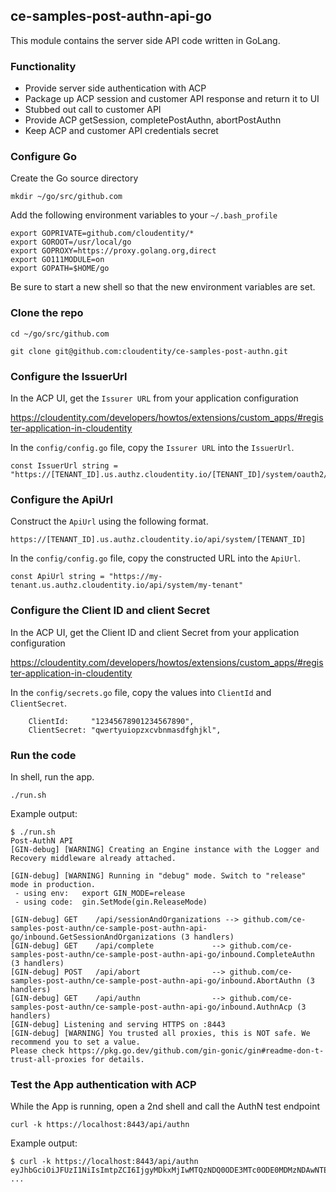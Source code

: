 ## ce-samples-post-authn-api-go

This module contains the server side API code written in GoLang.

### Functionality

- Provide server side authentication with ACP
- Package up ACP session and customer API response and return it to UI
- Stubbed out call to customer API
- Provide ACP getSession, completePostAuthn, abortPostAuthn
- Keep ACP and customer API credentials secret

### Configure Go

Create the Go source directory

```
mkdir ~/go/src/github.com
```

Add the following environment variables to your `~/.bash_profile`

```
export GOPRIVATE=github.com/cloudentity/*
export GOROOT=/usr/local/go
export GOPROXY=https://proxy.golang.org,direct
export GO111MODULE=on
export GOPATH=$HOME/go
```

Be sure to start a new shell so that the new environment variables are set.

### Clone the repo

```
cd ~/go/src/github.com
```

```
git clone git@github.com:cloudentity/ce-samples-post-authn.git
```

### Configure the IssuerUrl

In the ACP UI, get the `Issurer URL` from your application configuration 

https://cloudentity.com/developers/howtos/extensions/custom_apps/#register-application-in-cloudentity

In the `config/config.go` file, copy the `Issurer URL` into the `IssuerUrl`.

```
const IssuerUrl string = "https://[TENANT_ID].us.authz.cloudentity.io/[TENANT_ID]/system/oauth2/token"
```

### Configure the ApiUrl

Construct the `ApiUrl` using the following format.

```
https://[TENANT_ID].us.authz.cloudentity.io/api/system/[TENANT_ID]
```

In the `config/config.go` file, copy the constructed URL into the `ApiUrl`.

```
const ApiUrl string = "https://my-tenant.us.authz.cloudentity.io/api/system/my-tenant"
```

### Configure the Client ID and client Secret

In the ACP UI, get the Client ID and client Secret from your application configuration 

https://cloudentity.com/developers/howtos/extensions/custom_apps/#register-application-in-cloudentity

In the `config/secrets.go` file, copy the values into `ClientId` and `ClientSecret`.

```
	ClientId:     "12345678901234567890",
	ClientSecret: "qwertyuiopzxcvbnmasdfghjkl",
```

### Run the code

In shell, run the app.

```
./run.sh
```

Example output:
```
$ ./run.sh
Post-AuthN API
[GIN-debug] [WARNING] Creating an Engine instance with the Logger and Recovery middleware already attached.

[GIN-debug] [WARNING] Running in "debug" mode. Switch to "release" mode in production.
 - using env:	export GIN_MODE=release
 - using code:	gin.SetMode(gin.ReleaseMode)

[GIN-debug] GET    /api/sessionAndOrganizations --> github.com/ce-samples-post-authn/ce-sample-post-authn-api-go/inbound.GetSessionAndOrganizations (3 handlers)
[GIN-debug] GET    /api/complete             --> github.com/ce-samples-post-authn/ce-sample-post-authn-api-go/inbound.CompleteAuthn (3 handlers)
[GIN-debug] POST   /api/abort                --> github.com/ce-samples-post-authn/ce-sample-post-authn-api-go/inbound.AbortAuthn (3 handlers)
[GIN-debug] GET    /api/authn                --> github.com/ce-samples-post-authn/ce-sample-post-authn-api-go/inbound.AuthnAcp (3 handlers)
[GIN-debug] Listening and serving HTTPS on :8443
[GIN-debug] [WARNING] You trusted all proxies, this is NOT safe. We recommend you to set a value.
Please check https://pkg.go.dev/github.com/gin-gonic/gin#readme-don-t-trust-all-proxies for details.
```

### Test the App authentication with ACP

While the App is running, open a 2nd shell and call the AuthN test endpoint

```
curl -k https://localhost:8443/api/authn
```

Example output:

```
$ curl -k https://localhost:8443/api/authn
eyJhbGciOiJFUzI1NiIsImtpZCI6IjgyMDkxMjIwMTQzNDQ0ODE3MTc0ODE0MDMzNDAwNTE2NTExNDk1IiwidHlwIjoiSldU
...
```
